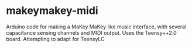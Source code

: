 makeymakey-midi
===============

Arduino code for making a MaKey MaKey like music interface, with several capacitance sensing channels and MIDI output. Uses the Teensy++2.0 board. 
Attempting to adapt for TeensyLC
